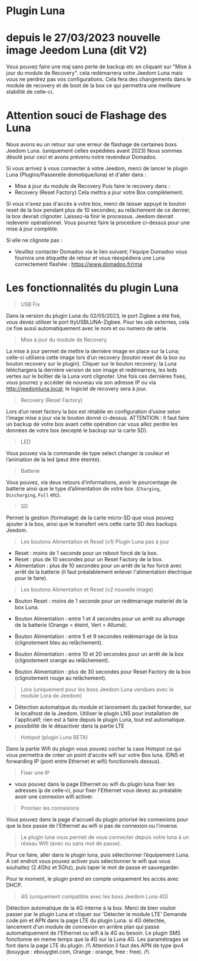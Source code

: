 # Plugin Luna

# depuis le 27/03/2023 nouvelle image Jeedom Luna (dit V2)

Vous pouvez faire une maj sans perte de backup etc en cliquant sur "Mise à jour du module de Recovery". cela redémarrera votre Jeedom Luna mais vous ne perdrez pas vos configurations. Cela fera des changements dans le module de recovery et de boot de la box ce qui permettra une meilleure stabilité de celle-ci.

# Attention souci de Flashage des Luna

Nous avons eu un retour sur une erreur de flashage de certaines boxs Jeedom Luna. (uniquement celles expédiées avant 2023)
Nous sommes désolé pour ceci et avons prévenu notre revendeur Domadoo.

Si vous arrivez à vous connecter à votre Jeedom, merci de lancer le plugin Luna (Plugins/Passerelle domotique/luna) et d'aller dans :

- Mise à jour du module de Recovery
Puis faire le recovery dans :
- Recovery (Reset Factory)
Cela mettra a jour votre Box complètement.

Si vous n'avez pas d'accès à votre box, merci de laisser appuyé le bouton reset de la box pendant plus de 10 secondes; au relâchement de ce dernier, la box devrait clignoter.
Laissez-la finir le processus. Jeedom devrait redevenir opérationnel. Vous pourrez faire la procedure ci-dessus pour une mise à jour complète.

Si elle ne clignote pas :

- Veuillez contacter Domadoo via le lien suivant; l'équipe Domadoo vous fournira une étiquette de retour et vous réexpédiera une Luna correctement flashée :
<https://www.domadoo.fr/rma>

# Les fonctionnalités du plugin Luna

> USB Fix

Dans la version du plugin Luna du 02/05/2023, le port Zigbee a été fixé, vous devez utiliser le port ttyUSBLUNA-Zigbee.
Pour les usb externes, cela ce fixe aussi automatiquement avec le nom et ou numero de série.

> Mise à jour du module de Recovery

La mise à jour permet de mettre la dernière image en place sur la Luna; celle-ci utilisera cette image lors d’un recovery (bouton reset de la box ou bouton recovery sur le plugin).
Cliquer sur le bouton recovery; la Luna téléchargera la dernière version de son image et redémarrera, les leds vertes sur le boîtier de la Luna vont clignoter.
Une fois ces dernières fixes, vous pourrez y accéder de nouveau via son adresse IP ou via <http://jeedomluna.local>; le logiciel de recovery sera à jour.

> Recovery (Reset Factory)

Lors d’un reset factory la box est rétablie en configuration d’usine selon l’image mise a jour via le bouton donné ci-dessus.
ATTENTION : Il faut faire un backup de votre box avant cette opération car vous allez perdre les données de votre box (excepté le backup sur la carte SD).

> LED

Vous pouvez via la commande de type select changer la couleur et l’animation de la led (peut être éteinte).

> Batterie

Vous pouvez, via deux retours d’informations, avoir le pourcentage de batterie ainsi que le type d’alimentation de votre box. (`Charging`, `Discharging`, `Full` etc).

> SD

Permet la gestion (formatage) de la carte micro-SD que vous pouvez ajouter à la box, ainsi que le transfert vers cette carte SD des backups Jeedom.

> Les boutons Alimentation et Reset (v1) Plugin Luna pas à jour

- Reset : moins de 1 seconde pour un reboot forcé de la box.
- Reset : plus de 10 secondes pour un Reset Factory de la box.
- Alimentation : plus de 10 secondes pour un arrêt de la fox forcé avec arrêt de la batterie (il faut préalablement enlever l'alimentation électrique pour le faire).

> Les boutons Alimentation et Reset (v2 nouvelle image)

- Bouton Reset : moins de 1 seconde pour un redémarrage materiel de la box Luna.

- Bouton Alimentation : entre 1 et 4 secondes pour un arrêt ou allumage de la batterie (Orange = éteint, Vert = Allumé).
- Bouton Alimentation : entre 5 et 9 secondes redémarrage de la box (clignotement bleu au relâchement).
- Bouton Alimentation : entre 10 et 20 secondes pour un arrêt de la box (clignotement orange au relâchement).
- Bouton Alimentation : plus de 30 secondes pour Reset Factory de la box (clignotement rouge au relâchement).

> Lora (uniquement pour les boxs Jeedom Luna vendues avec le module Lora de Jeedom)

- Détection automatique du module et lancement du packet forwarder, sur le localhost de la Jeedom. Utiliser le plugin LNS pour installation de l'applicatif; rien est à faire depuis le plugin Luna, tout est automatique.
- possibilité de le désactiver dans la partie LTE

> Hotspot (plugin Luna BETA)

Dans la partie Wifi du plugin vous pouvez cocher la case Hotspot ce qui vous permettra de créer un point d'accès wifi sur votre Box luna. (DNS et forwarding IP (pont entre Ethernet et wifi) fonctionnels dessus).

> Fixer une IP

- vous pouvez dans la page Ethernet ou wifi du plugin luna fixer les adresses ip de celle-ci, pour fixer l'Ethernet vous devez au préalable avoir une connexion wifi activer.

> Prioriser les connexions

Vous pouvez dans la page d'accueil du plugin priorisé les connexions pour que la box passe de l'Ethernet au wifi si pas de connexion ou l'inverse.

> Le plugin luna vous permet de vous connecter depuis votre luna à un réseau Wifi (avec ou sans mot de passe).

Pour ce faire, aller dans le plugin luna, puis sélectionner l’équipement Luna. A cet endroit vous pouvez activer puis sélectionner le wifi que vous souhaitez (2.4Ghz et 5Ghz), puis taper le mot de passe et sauvegarder.

Pour le moment, le plugin prend en compte uniquement les accès avec DHCP.

> 4G (uniquement compatible avec les boxs Jeedom Luna 4G)

Détection automatique de la 4G interne à la box. Merci de bien vouloir passer par le plugin Luna et cliquer sur 'Détecter le module LTE' Demande code pin et APN dans la page LTE du plugin Luna.
si 4G détectée, lancement d'un module de connexion en arrière plan qui passe automatiquement de l'Ethernet ou wifi à la 4G au besoin.
Le plugin SMS fonctionne en meme temps que la 4G sur la Luna 4G.
Les paramétrages se font dans la page LTE du plugin.
/!\ Attention il faut des APN de type ipv4 (bouygue : ebouygtel.com, Orange : orange, free : free). /!\
